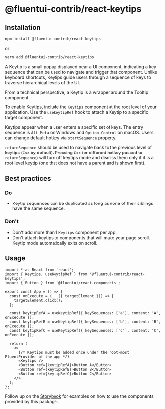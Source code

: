 # @fluentui-contrib/react-keytips

## Installation

```bash
npm install @fluentui-contrib/react-keytips
```

or

```bash
yarn add @fluentui-contrib/react-keytips
```

A Keytip is a small popup displayed near a UI component, indicating a key sequence that can be used to navigate and trigger that component. Unlike keyboard shortcuts,
Keytips guide users through a sequence of keys to traverse hierarchical levels of the UI.

From a technical perspective, a Keytip is a wrapper around the Tooltip component.

To enable Keytips, include the `Keytips` component at the root level of your application. Use the `useKeytipRef`
hook to attach a Keytip to a specific target component.

Keytips appear when a user enters a specific set of keys. The entry sequence is `Alt-Meta` on Windows and `Option-Control` on macOS.
Users can change default hotkey via `startSequence` property.

`returnSequence` should be used to navigate back to the previous level of keytips (`Esc` by default). Pressing `Esc` (or different hotkey passed to `returnSequence`) will turn off keytips mode and dismiss them only if it is a root level keytip (one that does not have a parent and is shown first).

## Best practices

### Do

- Keytip sequences can be duplicated as long as none of their siblings have the same sequence.

### Don't

- Don't add more than 1 `Keytips` component per app.
- Don't attach keytips to components that will make your page scroll. Keytip mode automatically exits on scroll.

## Usage

```tsx
import * as React from 'react';
import { Keytips, useKeytipRef } from '@fluentui-contrib/react-keytips';
import { Button } from '@fluentui/react-components';

export const App = () => {
  const onExecute = (_, ({ targetElement })) => {
    targetElement.click();
  };

  const keytipRefA = useKeytipRef({ keySequences: ['a'], content: 'A', onExecute });
  const keytipRefB = useKeytipRef({ keySequences: ['b'], content: 'B', onExecute });
  const keytipRefC = useKeytipRef({ keySequences: ['c'], content: 'C', onExecute });

  return (
    <>
      {/* Keytips must be added once under the root-most FluentProvider of the app */}
      <Keytips />
      <Button ref={keytipRefA}>Button A</Button>
      <Button ref={keytipRefB}>Button B</Button>
      <Button ref={keytipRefC}>Button C</Button>
    </>
  );
};
```

Follow up on the [Storybook](https://microsoft.github.io/fluentui-contrib/react-keytips) for examples on how to use the components provided by this package.
